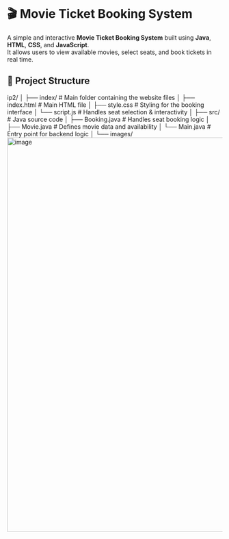 # 🎬 Movie Ticket Booking System

A simple and interactive **Movie Ticket Booking System** built using **Java**, **HTML**, **CSS**, and **JavaScript**.  
It allows users to view available movies, select seats, and book tickets in real time.


## 📁 Project Structure

ip2/
│
├── index/ # Main folder containing the website files
│ ├── index.html # Main HTML file
│ ├── style.css # Styling for the booking interface
│ └── script.js # Handles seat selection & interactivity
│
├── src/ # Java source code
│ ├── Booking.java # Handles seat booking logic
│ ├── Movie.java # Defines movie data and availability
│ └── Main.java # Entry point for backend logic
│
└── images/
<img width="1895" height="921" alt="image" src="https://github.com/user-attachments/assets/d4c4e975-4580-4af9-81fe-4da208e02aa4" />

